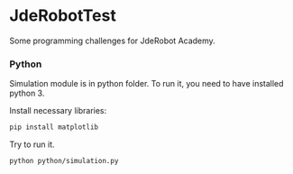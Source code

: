 # JdeRobotTest

Some programming challenges for JdeRobot Academy.

### Python

Simulation module is in python folder. To run it, you need to have installed python 3.

Install necessary libraries:
```bash
pip install matplotlib
```

Try to run it.
```bash
python python/simulation.py
```
